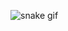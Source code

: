 ![snake gif](https://github.com/Pingquan2024/Pingquan2024/blob/output/github-contribution-grid-snake.gif)
